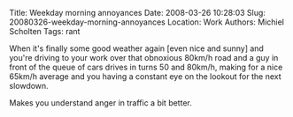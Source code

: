 Title: Weekday morning annoyances
Date: 2008-03-26 10:28:03
Slug: 20080326-weekday-morning-annoyances
Location: Work
Authors: Michiel Scholten
Tags: rant

<p>When it's finally some good weather again [even nice and sunny] and you're driving to your work over that obnoxious 80km/h road and a guy in front of the queue of cars drives in turns 50 and 80km/h, making for a nice 65km/h average and you having a constant eye on the lookout for the next slowdown.</p>

<p>Makes you understand anger in traffic a bit better.</p>